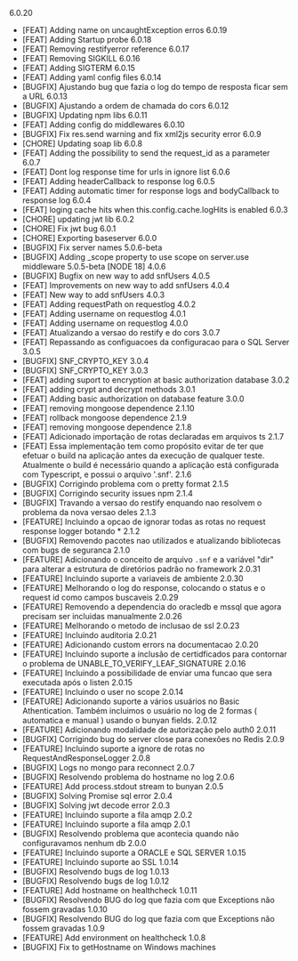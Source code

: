6.0.20
  - [FEAT] Adding name on uncaughtException erros
6.0.19
  - [FEAT] Adding Startup probe
6.0.18
  - [FEAT] Removing restifyerror reference
6.0.17
  - [FEAT] Removing SIGKILL
6.0.16
  - [FEAT] Adding SIGTERM
6.0.15
  - [FEAT] Adding yaml config files
6.0.14
  - [BUGFIX] Ajustando bug que fazia o log do tempo de resposta ficar sem a URL
6.0.13
  - [BUGFIX] Ajustando a ordem de chamada do cors
6.0.12
  - [BUGFIX] Updating npm libs
6.0.11
  - [FEAT] Adding config do middlewares
6.0.10
  - [BUGFIX] Fix res.send warning and fix xml2js security error
6.0.9
  - [CHORE] Updating soap lib
6.0.8
  - [FEAT] Adding the possibility to send the request_id as a parameter 
6.0.7
  - [FEAT] Dont log response time for urls in ignore list
6.0.6
  - [FEAT] Adding headerCallback to response log
6.0.5
  - [FEAT] Adding automatic timer for response logs and bodyCallback to response log
6.0.4
  - [FEAT] loging cache hits when this.config.cache.logHits is enabled
6.0.3
  - [CHORE] updating jwt lib
6.0.2
  - [CHORE] Fix jwt bug
6.0.1
  - [CHORE] Exporting baseserver
6.0.0
  - [BUGFIX] Fix server names
5.0.6-beta
  - [BUGFIX] Adding _scope property to use scope on server.use middleware
5.0.5-beta
    [NODE 18]
4.0.6
 - [BUGFIX] Bugfix on new way to add snfUsers
4.0.5
 - [FEAT] Improvements on new way to add snfUsers
4.0.4
 - [FEAT] New way to add snfUsers
4.0.3
 - [FEAT] Adding requestPath on requestlog
4.0.2
 - [FEAT] Adding username on requestlog
4.0.1
 - [FEAT] Adding username on requestlog
4.0.0
 - [FEAT] Atualizando a versao do restify e do cors
3.0.7
 - [FEAT] Repassando as configuacoes da configuracao para o SQL Server
3.0.5
 - [BUGFIX] SNF_CRYPTO_KEY
3.0.4
 - [BUGFIX] SNF_CRYPTO_KEY
3.0.3
 - [FEAT] adding suport to encryption at basic authorization database
3.0.2
 - [FEAT] adding crypt and decrypt methods
3.0.1
 - [FEAT] Adding basic authorization on database feature
3.0.0
 - [FEAT] removing mongoose dependence
2.1.10
 - [FEAT] rollback  mongoose dependence
2.1.9
 - [FEAT] removing mongoose dependence
2.1.8
 - [FEAT] Adicionado importação de rotas declaradas em arquivos ts 
2.1.7
 - [FEAT] Essa implementação tem como propósito evitar de ter que efetuar o build na aplicação antes da execução de qualquer teste. Atualmente o build é necessário quando a aplicação está configurada com Typescript, e possui o arquivo '.snf'.
2.1.6
 - [BUGFIX] Corrigindo problema com o pretty format
2.1.5
 - [BUGFIX] Corrigindo security issues npm
2.1.4
 - [BUGFIX] Travando a versao do restify enquando nao resolvem o problema da nova versao deles
2.1.3
 - [FEATURE] Incluindo a opcao de ignorar todas as rotas no request response logger botando *
2.1.2
 - [BUGFIX] Removendo pacotes nao utilizados e atualizando bibliotecas com bugs de seguranca 
2.1.0
 - [FEATURE] Adicionando o conceito de arquivo `.snf` e a variável "dir" para alterar a estrutura de diretórios padrão no framework
2.0.31
 - [FEATURE] Incluindo suporte a variaveis de ambiente
2.0.30
 - [FEATURE] Melhorando o log do response, colocando o status e o request id como campos buscaveis
2.0.29
 - [FEATURE] Removendo a dependencia do oracledb e mssql que agora precisam ser incluidas manualmente
2.0.26
 - [FEATURE] Melhorando o metodo de inclusao de ssl
2.0.23
 - [FEATURE] Incluindo auditoria
2.0.21
 - [FEATURE] Adicionando custom errors na documentacao
2.0.20
 - [FEATURE] Incluindo suporte a inclusão de certidficados para contornar o problema de UNABLE_TO_VERIFY_LEAF_SIGNATURE
2.0.16
 - [FEATURE] Incluindo a possibilidade de enviar uma funcao que sera executada após o listen
2.0.15
 - [FEATURE] Incluindo o user no scope
2.0.14
 - [FEATURE] Adicionando suporte a vários usuários no Basic Athentication. Também incluimos o usuário no log de 2 formas ( automatica e manual ) usando o bunyan fields.
2.0.12
 - [FEATURE] Adicionando modalidade de autorização pelo auth0
2.0.11
 - [BUGFIX] Corrigindo bug do server close para conexões no Redis
2.0.9
 - [FEATURE] Incluindo suporte a ignore de rotas no RequestAndResponseLogger
2.0.8
 - [BUGFIX] Logs no mongo para reconnect
2.0.7
 - [BUGFIX] Resolvendo problema do hostname no log
2.0.6
 - [FEATURE] Add process.stdout stream to bunyan
2.0.5
 - [BUGFIX] Solving Promise sql error
2.0.4
 - [BUGFIX] Solving jwt decode error
2.0.3
 - [FEATURE] Incluindo suporte a fila amqp
2.0.2
 - [FEATURE] Incluindo suporte a fila amqp
2.0.1
 - [BUGFIX] Resolvendo problema que acontecia quando não configuravamos nenhum db
2.0.0
 - [FEATURE] Incluindo suporte a ORACLE e SQL SERVER
1.0.15
 - [FEATURE] Incluindo suporte ao SSL
1.0.14
 - [BUGFIX] Resolvendo bugs de log
1.0.13
 - [BUGFIX] Resolvendo bugs de log
1.0.12
 - [FEATURE] Add hostname on healthcheck
1.0.11
 - [BUGFIX] Resolvendo BUG do log que fazia com que Exceptions não fossem gravadas
1.0.10
 - [BUGFIX] Resolvendo BUG do log que fazia com que Exceptions não fossem gravadas
1.0.9
 - [FEATURE] Add environment on healthcheck
1.0.8
 - [BUGFIX] Fix to getHostname on Windows machines